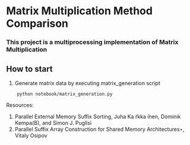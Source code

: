 # Matrix Multiplication Method Comparison

### This project is a multiprocessing implementation of Matrix Multiplication


## How to start
1. Generate matrix data by executing matrix_generation script
```
    python notebook/matrix_generation.py
```



Resources:

1. Parallel External Memory Suffix Sorting, Juha Ka ̈rkka ̈inen, Dominik Kempa(B), and Simon J. Puglisi
2. Parallel Suffix Array Construction for Shared Memory Architectures⋆, Vitaly Osipov
